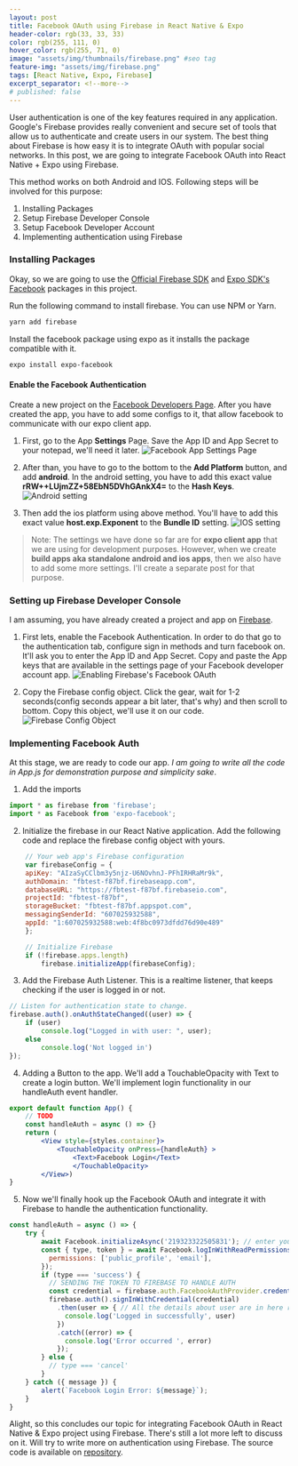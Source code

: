 ```yaml
---
layout: post
title: Facebook OAuth using Firebase in React Native & Expo
header-color: rgb(33, 33, 33)
color: rgb(255, 111, 0)
hover_color: rgb(255, 71, 0)
image: "assets/img/thumbnails/firebase.png" #seo tag
feature-img: "assets/img/firebase.png"
tags: [React Native, Expo, Firebase]
excerpt_separator: <!--more-->
# published: false
---
```

User authentication is one of the key features required in any application. Google's Firebase provides really convenient and secure set of tools that allow us to authenticate and create users in our system. The best thing about Firebase is how easy it is to integrate OAuth with popular social networks. In this post, we are going to integrate Facebook OAuth into React Native + Expo using Firebase. 
<!--more-->

This method works on both Android and IOS. Following steps will be involved for this purpose:
1. Installing Packages
2. Setup Firebase Developer Console
3. Setup Facebook Developer Account
4. Implementing authentication using Firebase

### Installing Packages
Okay, so we are going to use the [Official Firebase SDK](https://docs.expo.io/versions/latest/guides/using-firebase/) and [Expo SDK's Facebook](https://docs.expo.io/versions/latest/sdk/facebook/) packages in this project.

Run the following command to install firebase. You can use NPM or Yarn.
```bash
yarn add firebase
```
Install the facebook package using expo as it installs the package compatible with it.
```bash
expo install expo-facebook
```

#### Enable the Facebook Authentication
Create a new project on the [Facebook Developers Page](https://developers.facebook.com).
After you have created the app, you have to add some configs to it, that allow facebook to communicate with our expo client app.

1. First, go to the App **Settings** Page. Save the App ID and App Secret to your notepad, we'll need it later.
![Facebook App Settings Page](/assets/img/posts/fb/1.png)

2. After than, you have to go to the bottom to the **Add Platform** button, and add **android**. In the android setting, you have to add this exact value **rRW++LUjmZZ+58EbN5DVhGAnkX4=** to the **Hash Keys**.
![Android setting](/assets/img/posts/fb/2.png)

3. Then add the ios platform using above method. You'll have to add this exact value **host.exp.Exponent** to the **Bundle ID** setting.
![IOS setting](/assets/img/posts/fb/3.png)

> Note: The settings we have done so far are for **expo client app** that we are using for development purposes. However, when we create **build apps aka standalone android and ios apps**, then we also have to add some more settings. I'll create a separate post for that purpose.

### Setting up Firebase Developer Console
I am assuming, you have already created a project and app on [Firebase](https://firebase.google.com/). 

1. First lets, enable the Facebook Authentication. In order to do that go to the authentication tab, configure sign in methods and turn facebook on. It'll ask you to enter the App ID and App Secret. Copy and paste the App keys that are available in the settings page of your Facebook developer account app.
![Enabling Firebase's Facebook OAuth](/assets/img/posts/fb/4.png)

2. Copy the Firebase config object. Click the gear, wait for 1-2 seconds(config seconds appear a bit later, that's why) and then scroll to bottom. Copy this object, we'll use it on our code.
![Firebase Config Object](/assets/img/posts/fb/5.png)

### Implementing Facebook Auth 
At this stage, we are ready to code our app. *I am going to write all the code in App.js for demonstration purpose and simplicity sake*. 

1. Add the imports
```javascript
import * as firebase from 'firebase';
import * as Facebook from 'expo-facebook';
```

2. Initialize the firebase in our React Native application. Add the following code and replace the firebase config object with yours.
```javascript
    // Your web app's Firebase configuration
    var firebaseConfig = {
    apiKey: "AIzaSyCClbm3y5njz-U6NOvhnJ-PFhIRHRaMr9k",
    authDomain: "fbtest-f87bf.firebaseapp.com",
    databaseURL: "https://fbtest-f87bf.firebaseio.com",
    projectId: "fbtest-f87bf",
    storageBucket: "fbtest-f87bf.appspot.com",
    messagingSenderId: "607025932588",
    appId: "1:607025932588:web:4f8bc0973dfdd76d90e489"
    };

    // Initialize Firebase
    if (!firebase.apps.length)
        firebase.initializeApp(firebaseConfig);
```

3. Add the Firebase Auth Listener. This is a realtime listener, that keeps checking if the user is logged in or not. 
```jsx
// Listen for authentication state to change.
firebase.auth().onAuthStateChanged((user) => {
    if (user) 
        console.log("Logged in with user: ", user);
    else 
        console.log('Not logged in')
});
```

4. Adding a Button to the app. We'll add a TouchableOpacity with Text to create a login button. We'll implement login functionality in our handleAuth event handler.
```jsx
export default function App() {
    // TODO
    const handleAuth = async () => {}
    return (
        <View style={styles.container}>
            <TouchableOpacity onPress={handleAuth} >
                <Text>Facebook Login</Text>
                </TouchableOpacity>
        </View>)
}
```

5. Now we'll finally hook up the Facebook OAuth and integrate it with Firebase to handle the authentication functionality.
```jsx
const handleAuth = async () => {
    try {
        await Facebook.initializeAsync('219323322505831'); // enter your Facebook App Id 
        const { type, token } = await Facebook.logInWithReadPermissionsAsync({
          permissions: ['public_profile', 'email'],
        });
        if (type === 'success') {
          // SENDING THE TOKEN TO FIREBASE TO HANDLE AUTH
          const credential = firebase.auth.FacebookAuthProvider.credential(token);
          firebase.auth().signInWithCredential(credential)
            .then(user => { // All the details about user are in here returned from firebase
              console.log('Logged in successfully', user)
            })
            .catch((error) => {
              console.log('Error occurred ', error)
            });
        } else {
          // type === 'cancel'
        }
    } catch ({ message }) {
        alert(`Facebook Login Error: ${message}`);
    }
}
```

Alight, so this concludes our topic for integrating Facebook OAuth in React Native & Expo project using Firebase. There's still a lot more left to discuss on it. Will try to write more on authentication using Firebase. The source code is available on [repository](https://github.com/rustyonrampage/reactdevstation-fb).
